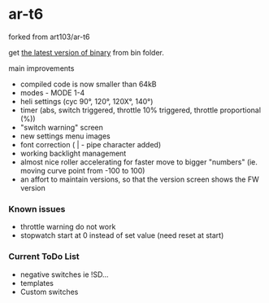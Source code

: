 # ar-t6

forked from art103/ar-t6

get [the latest version of binary](https://github.com/prikrylm/ar-t6/blob/master/binary/ar-t6.bin) from bin folder.

main improvements 
- compiled code is now smaller than 64kB
- modes - MODE 1-4
- heli settings (cyc 90°, 120°, 120X°, 140°)
- timer (abs, switch triggered, throttle 10% triggered, throttle proportional (%))
- "switch warning" screen
- new settings menu images
- font correction ( | - pipe character added)
- working backlight management
- almost nice roller accelerating for faster move to bigger "numbers" (ie. moving curve point from -100 to 100)
- an affort to maintain versions, so that the version screen shows the FW version 

### Known issues
- throttle warning do not work
- stopwatch start at 0 instead of set value (need reset at start)


### Current ToDo List
- negative switches ie !SD...
- templates
- Custom switches 
